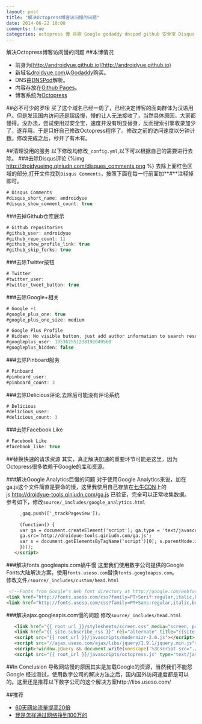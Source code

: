 ```yaml
---
layout: post
title: "解决Octopress博客访问慢的问题"
date: 2014-06-22 10:00
comments: true
categories: octopress 慢 谷歌 Google godaddy dnspod github 安全宝 Disqus Twitter Google+ Facebook pinboard delicious analytics fonts.googleapis.com ajax.googleapis.com libs.useso.com ajax.useso.com fonts.useso.com useso
---
```

解决Octopress博客访问慢的问题
##本博情况
  * 前身为[http://androidyue.github.io](http://androidyue.github.io)
  * 新域名[droidyue.com](http://droidyue.com)从[Godaddy](http://www.godaddy.com/?ci=90231)购买。
  * DNS由[DNSPod](https://www.dnspod.cn/)解析。
  * 内容存放在[Github Pages](https://pages.github.com/)。
  * 博客系统为[Octopress](http://octopress.org/)
<!--more-->
##必不可少的罗嗦
买了这个域名已经一周了，已经决定博客的面向群体为汉语用户。但是发现国内访问还是超级慢，慢的让人无法接收了，当然具体原因，大家都懂得。没办法，尝试使用过安全宝，速度并没有明显替身，反而搜索引擎收录加少了，遂弃用。于是只好自己修改Octopress程序了。修改之前的访问速度以分钟计数。修改完成之后，秒开了有木有。

##清理没用的服务
以下修改均修改`_config.yml`,以下可以根据自己的需要进行去除。
###去除Disqus评论
{%img http://droidyueimg.qiniudn.com/disques_comments.png %}
去除上面红色区域的部分,打开文件找到`Disqus Comments`，按照下面在每一行前面加**#**注释掉即可。
```java
# Disqus Comments
#disqus_short_name: androidyue
#disqus_show_comment_count: true 
```
###去掉Github仓库展示
```java
# Github repositories
#github_user: androidyue
#github_repo_count: 11
#github_show_profile_link: true
#github_skip_forks: true
```
###去除Twitter按钮
```java
# Twitter
#twitter_user: 
#twitter_tweet_button: true
```
###去除Google+相关
```java
# Google +1
#google_plus_one: true
#google_plus_one_size: medium

# Google Plus Profile
# Hidden: No visible button, just add author information to search results
#googleplus_user: 105362551238192049560
#googleplus_hidden: false
```
###去除Pinboard服务
```java
# Pinboard
#pinboard_user:
#pinboard_count: 3
```
###去除Delicious评论,去除后可能没有评论系统
```java
# Delicious
#delicious_user:
#delicious_count: 3
```
###去除Facebook Like
```java
# Facebook Like
#facebook_like: true 
```

##替换快速的请求资源
其实，真正解决加速的重要环节可能是这里，因为Octopress很多依赖于Google的库和资源。

###解决Google Analytics巨慢的问题
对于使用Google Analytics来说，加在ga.js这个文件简直是要命的慢，这里我使用自己存放在[七牛CDN](http://droidredirect.sinaapp.com/qiniu_redirect.php)上的js.http://droidyue-tools.qiniudn.com/ga.js 已验证，完全可以正常收集数据。  
参考如下，修改`source/_includes/google_analytics.html`
```html
     _gaq.push(['_trackPageview']);
 
     (function() {
     var ga = document.createElement('script'); ga.type = 'text/javascript'; ga.async = true;
     ga.src='http://droidyue-tools.qiniudn.com/ga.js';
     var s = document.getElementsByTagName('script')[0]; s.parentNode.insertBefore(ga, s);
     })();
   </script>
```
###解决fonts.googleapis.com蜗牛慢
这里我们使用数字公司提供的Google Fonts大陆解决方案，使用`fonts.useso.com`替换`fonts.googleapis.com`。  
修改文件`/source/_includes/custom/head.html`
```html
 <!--Fonts from Google"s Web font directory at http://google.com/webfonts -->
<link href="http://fonts.useso.com/css?family=PT+Serif:regular,italic,bold,bolditalic" rel="stylesheet" type="text/css">
<link href="http://fonts.useso.com/css?family=PT+Sans:regular,italic,bold,bolditalic" rel="stylesheet" type="text/css">
```

###解决ajax.googleapis.com慢的问题
修改`source/_includes/head.html`
```html
   <link href="{{ root_url }}/stylesheets/screen.css" media="screen, projection" rel="stylesheet" type="text/css">
   <link href="{{ site.subscribe_rss }}" rel="alternate" title="{{site.title}}" type="application/atom+xml">
   <script src="{{ root_url }}/javascripts/modernizr-2.0.js"></script>
   <script src="//ajax.useso.com/ajax/libs/jquery/1.9.1/jquery.min.js"></script>
   <script>!window.jQuery && document.write(unescape('%3Cscript src="./javascripts/lib/jquery.min.js"%3E%3C/script%3E'))</script>
   <script src="{{ root_url }}/javascripts/octopress.js" type="text/javascript"></script>
```

##In Conclusion
导致网站慢的原因其实是加载Google的资源，当然我们不能怨Google.经过测试，使用数字公司的解决方法之后，国内国外访问速度都是可以的。这里还是推荐以下数字公司的这个解决方案http://libs.useso.com/  


##推荐
  * <a href="http://www.amazon.cn/gp/product/B0083S7TDW/ref=as_li_tf_tl?ie=UTF8&camp=536&creative=3200&creativeASIN=B0083S7TDW&linkCode=as2&tag=droidyue-23">60天网站流量提高20倍</a><img src="http://ir-cn.amazon-adsystem.com/e/ir?t=droidyue-23&l=as2&o=28&a=B0083S7TDW" width="1" height="1" border="0" alt="" style="border:none !important; margin:0px !important;" />
  * <a href="http://www.amazon.cn/gp/product/B003OA3VXG/ref=as_li_tf_tl?ie=UTF8&camp=536&creative=3200&creativeASIN=B003OA3VXG&linkCode=as2&tag=droidyue-23">我是怎样通过网络挣到100万的</a><img src="http://ir-cn.amazon-adsystem.com/e/ir?t=droidyue-23&l=as2&o=28&a=B003OA3VXG" width="1" height="1" border="0" alt="" style="border:none !important; margin:0px !important;" />



